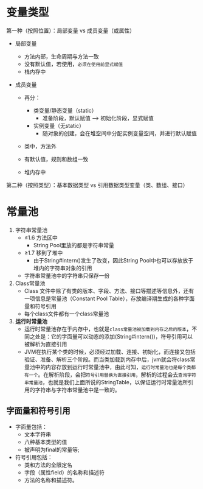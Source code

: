 # 变量类型

第一种（按照位置）：局部变量 vs 成员变量（或属性）

- 局部变量

	- 方法内部，生命周期与方法一致
	- 没有默认值，若使用，`必须在使用前显式赋值`
	- 栈内存中

- 成员变量

	- 再分：
		- 类变量/静态变量（static）
			- 准备阶段，默认赋值 —> 初始化阶段，显式赋值
		- 实例变量（无static）
			- 随对象的创建，会在堆空间中分配实例变量空间，并进行默认赋值

	- 类中，方法外
	- 有默认值，规则和数组一致
	- 堆内存中

第二种（按照类型）：基本数据类型 vs 引用数据类型变量（类、数组、接口）



# 常量池

1. 字符串常量池
	- ≤1.6 方法区中
		- String Pool里放的都是字符串常量
	- ≥1.7 移到了堆中
		- 由于String#intern()发生了改变，因此String Pool中也可以存放放于堆内的字符串对象的引用
	- 字符串常量池中的字符串只保存一份
2. Class常量池
	- Class 文件中除了有类的版本、字段、方法、接口等描述等信息外，还有一项信息是常量池（Constant Pool Table），存放编译期生成的各种字面量和符号引用
	- 每个class文件都有一个class常量池
3. **运行时常量池**
	- 运行时常量池存在于内存中，也就是`class常量池被加载到内存之后的版本`，不同之处是：它的字面量可以动态的添加(String#intern())，符号引用可以被解析为直接引用
	- JVM在执行某个类的时候，必须经过加载、连接、初始化，而连接又包括验证、准备、解析三个阶段。而当类加载到内存中后，jvm就会将class常量池中的内容存放到运行时常量池中，由此可知，`运行时常量池也是每个类都有一个`。在解析阶段，会把`符号引用替换为直接引用`，解析的过程会去`查询字符串常量池`，也就是我们上面所说的StringTable，以保证运行时常量池所引用的字符串与字符串常量池中是一致的。
		

## 字面量和符号引用

- 字面量包括：
	- 文本字符串 
	- 八种基本类型的值 
	- 被声明为final的常量等;
- 符号引用包括：
	- 类和方法的全限定名 
	- 字段（属性field）的名称和描述符 
	- 方法的名称和描述符。